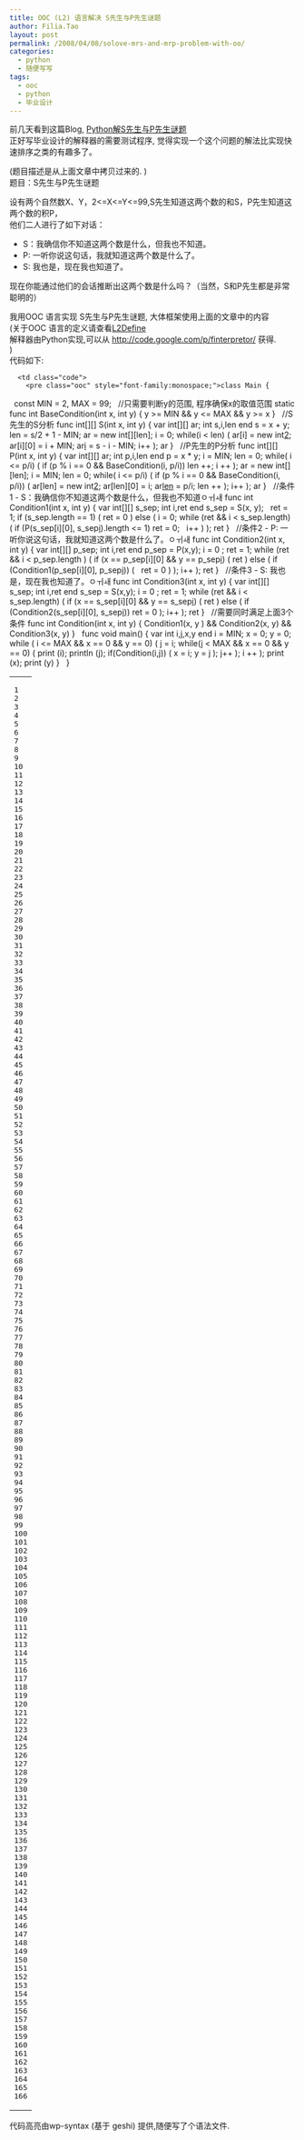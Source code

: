 ```yaml
---
title: OOC (L2) 语言解决 S先生与P先生谜题
author: Filia.Tao
layout: post
permalink: /2008/04/08/solove-mrs-and-mrp-problem-with-oo/
categories:
  - python
  - 随便写写
tags:
  - ooc
  - python
  - 毕业设计
---
```

前几天看到这篇Blog, [Python解S先生与P先生谜题][1]  
正好写毕业设计的解释器的需要测试程序, 觉得实现一个这个问题的解法比实现快速排序之类的有趣多了。

(题目描述是从上面文章中拷贝过来的. )  
题目：S先生与P先生谜题

设有两个自然数X、Y，2<=X<=Y<=99,S先生知道这两个数的和S，P先生知道这两个数的积P，  
他们二人进行了如下对话：

* S：我确信你不知道这两个数是什么，但我也不知道。  
* P: 一听你说这句话，我就知道这两个数是什么了。  
* S: 我也是，现在我也知道了。

现在你能通过他们的会话推断出这两个数是什么吗？（当然，S和P先生都是非常聪明的）

我用OOC 语言实现 S先生与P先生谜题, 大体框架使用上面的文章中的内容  
(关于OOC 语言的定义请查看[L2Define][2]  
解释器由Python实现,可以从 <http://code.google.com/p/finterpretor/> 获得.  
)  
代码如下:

<div class="wp_syntax">
  <table>
    <tr>
      <td class="line_numbers">
        <pre>1
2
3
4
5
6
7
8
9
10
11
12
13
14
15
16
17
18
19
20
21
22
23
24
25
26
27
28
29
30
31
32
33
34
35
36
37
38
39
40
41
42
43
44
45
46
47
48
49
50
51
52
53
54
55
56
57
58
59
60
61
62
63
64
65
66
67
68
69
70
71
72
73
74
75
76
77
78
79
80
81
82
83
84
85
86
87
88
89
90
91
92
93
94
95
96
97
98
99
100
101
102
103
104
105
106
107
108
109
110
111
112
113
114
115
116
117
118
119
120
121
122
123
124
125
126
127
128
129
130
131
132
133
134
135
136
137
138
139
140
141
142
143
144
145
146
147
148
149
150
151
152
153
154
155
156
157
158
159
160
161
162
163
164
165
166
</pre>
      </td>
      
      <td class="code">
        <pre class="ooc" style="font-family:monospace;">class Main {
&nbsp;
    const MIN = 2, MAX = 99;
&nbsp;
    //只需要判断y的范围, 程序确保x的取值范围
    static
    func int BaseCondition(int x, int y)
    {
        y &gt;= MIN && y &lt;= MAX && y &gt;= x
    }
&nbsp;
    //S先生的S分析
    func int[][] S(int x, int y)
    {
        var int[][] ar; int s,i,len end
        s = x + y;
        len = s/2 + 1 - MIN;
        ar = new int[][len];
        i = 0;
        while(i &lt; len)
        (
            ar[i] = new int[2];
            ar[i][0] = i + MIN;
            ar[i][1] = s - i - MIN;
            i++
        );
        ar
    }
&nbsp;
    //P先生的P分析
    func int[][] P(int x, int y)
    {
        var int[][] ar; int p,i,len end
        p = x * y;
        i = MIN;
        len = 0;
        while( i &lt;= p/i)
        (
            if (p % i == 0 &&  BaseCondition(i, p/i))
                len ++;
            i ++
        );
        ar = new int[][len];
        i = MIN;
        len = 0;
        while( i &lt;= p/i)
        (
            if (p % i == 0 &&  BaseCondition(i, p/i))
            (
                ar[len] = new int[2];
                ar[len][0] = i;
                ar[len][1] = p/i;
                len ++
            );
            i++
        );
        ar
    }
&nbsp;
    //条件1 - S：我确信你不知道这两个数是什么，但我也不知道ﾷￖￎ￶
    func int Condition1(int x, int y)
    {
        var int[][] s_sep; int i,ret end
        s_sep = S(x, y);
&nbsp;
        ret = 1;
        if (s_sep.length == 1)
        (
            ret = 0
        )
        else
        (
            i = 0;
            while (ret && i &lt; s_sep.length)
            (
                if (P(s_sep[i][0], s_sep[i][1]).length &lt;= 1)
                    ret = 0;
&nbsp;
                i++
            )
        );
        ret
    }
&nbsp;
    //条件2 - P: 一听你说这句话，我就知道这两个数是什么了。ﾷￖￎ￶
    func int Condition2(int x, int y)
    {
        var int[][] p_sep; int i,ret end
        p_sep = P(x,y);
        i = 0 ;
        ret = 1;
        while (ret && i &lt; p_sep.length )
        (
            if (x == p_sep[i][0] && y == p_sep[i][1])
            (
                 ret
            )
            else
            (
                if (Condition1(p_sep[i][0], p_sep[i][1]))
                (
&nbsp;
                    ret = 0
                 )
            );
            i++
        );
        ret
    }
&nbsp;
    //条件3 - S: 我也是，现在我也知道了。ﾷￖￎ￶
    func int Condition3(int x, int y)
    {
        var int[][] s_sep; int i,ret end
        s_sep = S(x,y);
        i = 0 ;
        ret = 1;
        while (ret && i &lt; s_sep.length)
        (
            if (x == s_sep[i][0] && y == s_sep[i][1])
            (
                ret
            )
            else
            (
                if (Condition2(s_sep[i][0], s_sep[i][1]))
                    ret = 0
            );
            i++
        );
        ret
    }
&nbsp;
    //需要同时满足上面3个条件
    func int Condition(int x, int y)
    {
        Condition1(x, y ) &&  Condition2(x, y) && Condition3(x, y)
    }
&nbsp;
    func void main()
    {
        var int i,j,x,y end
        i = MIN;
        x = 0;
        y = 0;
        while ( i &lt;= MAX && x == 0 && y == 0)
        (
            j = i;
            while(j &lt; MAX && x == 0 && y == 0)
            (
                print (i);
                println (j);
                if(Condition(i,j))
                (
                    x = i;
                    y = j
                );
                j++
            );
            i ++
        );
        print (x);
        print (y)
    }
&nbsp;
}</pre>
      </td>
    </tr>
  </table>
</div>

代码高亮由wp-syntax (基于 geshi) 提供,随便写了个语法文件.

 [1]: http://hyry.dip.jp/blogt.py?file=0200.blog
 [2]: http://code.google.com/p/finterpretor/wiki/L2Define
